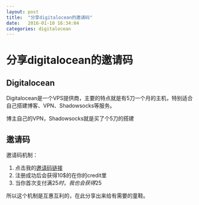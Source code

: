 ```yaml
---
layout: post
title:  "分享digitalocean的邀请码"
date:   2016-01-10 16:34:04
categories: digitalocean
---
```


# 分享digitalocean的邀请码
## Digitalocean
Digitalocean是一个VPS提供商，主要的特点就是有5刀一个月的主机，特别适合自己搭建博客、VPN、Shadowsocks等服务。

博主自己的VPN，Shadowsocks就是买了个5刀的搭建

## 邀请码
邀请码机制：

1. 点击我的[邀请码链接](www.digitalocean.com/?refcode=2405a572711d)
2. 注册成功后会获得10$的在你的credit里
3. 当你首次支付满25$时，我也会获得25$

所以这个机制是互惠互利的，在此分享出来给有需要的童鞋。